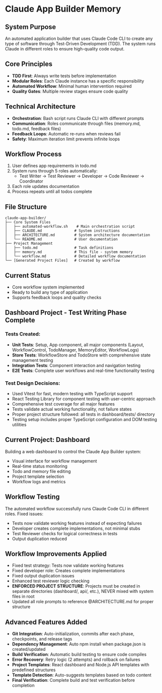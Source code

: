 # Claude App Builder Memory

## System Purpose
An automated application builder that uses Claude Code CLI to create any type of software through Test-Driven Development (TDD). The system runs Claude in different roles to ensure high-quality code output.

## Core Principles
- **TDD First**: Always write tests before implementation
- **Modular Roles**: Each Claude instance has a specific responsibility
- **Automated Workflow**: Minimal human intervention required
- **Quality Gates**: Multiple review stages ensure code quality

## Technical Architecture
- **Orchestration**: Bash script runs Claude CLI with different prompts
- **Communication**: Roles communicate through files (memory.md, todo.md, feedback files)
- **Feedback Loops**: Automatic re-runs when reviews fail
- **Safety**: Maximum iteration limit prevents infinite loops

## Workflow Process
1. User defines app requirements in todo.md
2. System runs through 5 roles automatically:
   - Test Writer → Test Reviewer → Developer → Code Reviewer → Coordinator
3. Each role updates documentation
4. Process repeats until all todos complete

## File Structure
```
claude-app-builder/
├── Core System Files
│   ├── automated-workflow.sh    # Main orchestration script
│   ├── CLAUDE.md               # System instructions
│   ├── ARCHITECTURE.md         # System architecture documentation
│   └── README.md               # User documentation
├── Project Management
│   ├── todo.md                 # Task definitions
│   ├── memory.md               # This file - system memory
│   └── workflow.md             # Detailed workflow documentation
└── [Generated Project Files]   # Created by workflow
```

## Current Status
- Core workflow system implemented
- Ready to build any type of application
- Supports feedback loops and quality checks

## Dashboard Project - Test Writing Phase Complete
### Tests Created:
- **Unit Tests**: Setup, App component, all major components (Layout, WorkflowControl, TodoManager, MemoryEditor, WorkflowLogs)
- **Store Tests**: WorkflowStore and TodoStore with comprehensive state management testing
- **Integration Tests**: Component interaction and navigation testing
- **E2E Tests**: Complete user workflows and real-time functionality testing

### Test Design Decisions:
- Used Vitest for fast, modern testing with TypeScript support
- React Testing Library for component testing with user-centric approach
- Comprehensive test coverage for all major features
- Tests validate actual working functionality, not failure states
- Proper project structure followed: all tests in dashboard/tests/ directory
- Testing setup includes proper TypeScript configuration and DOM testing utilities

## Current Project: Dashboard
Building a web dashboard to control the Claude App Builder system:
- Visual interface for workflow management
- Real-time status monitoring
- Todo and memory file editing
- Project template selection
- Workflow logs and metrics

## Workflow Testing
The automated workflow successfully runs Claude Code CLI in different roles. Fixed issues:
- Tests now validate working features instead of expecting failures
- Developer creates complete implementations, not minimal stubs
- Test Reviewer checks for logical correctness in tests
- Output duplication reduced

## Workflow Improvements Applied
- Fixed test strategy: Tests now validate working features
- Fixed developer role: Creates complete implementations
- Fixed output duplication issues
- Enhanced test reviewer logic checking
- **ENFORCED PROJECT STRUCTURE**: Projects must be created in separate directories (dashboard/, api/, etc.), NEVER mixed with system files in root
- Updated all role prompts to reference @ARCHITECTURE.md for proper structure

## Advanced Features Added
- **Git Integration**: Auto-initialization, commits after each phase, checkpoints, and release tags
- **Dependency Management**: Auto npm install when package.json is created/updated
- **Build Verification**: Automatic build testing to ensure code compiles
- **Error Recovery**: Retry logic (2 attempts) and rollback on failures
- **Project Templates**: React dashboard and Node.js API templates with predefined structures
- **Template Detection**: Auto-suggests templates based on todo content
- **Final Verification**: Complete build and test verification before completion